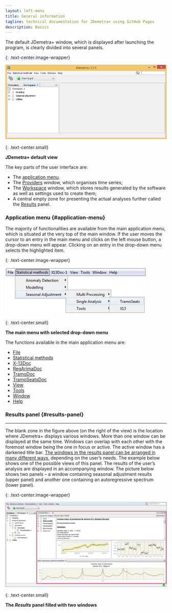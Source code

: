 ```yaml
---
layout: left-menu
title: General information
tagline: technical documentation for JDemetra+ using GitHub Pages
description: Basics
---
```

The default JDemetra+ window, which is displayed after launching the program, is clearly divided into several panels. 

{: .text-center.image-wrapper}

![Text](/assets/img/reference-manual/manual/A_Ref_d28.jpg)

{: .text-center.small}

**JDemetra+ default view**

The key parts of the user interface are: 
* The [application menu](#application-menu).
* The [Providers](data-providers.html) window, which organises time series; 
* The [Workspace](workspace.html) window, which stores results generated by the software as well as settings used to create them; 
* A central empty zone for presenting the actual analyses further called the [Results](#results-panel) panel.


### Application menu {#application-menu}

The majority of functionalities are available from the main application menu, which is situated at the very top of the main window. If
the user moves the cursor to an entry in the main menu and clicks on the
left mouse button, a drop-down menu will appear. Clicking on an entry in
the drop-down menu selects the highlighted item.

{: .text-center.image-wrapper}

![Text](/assets/img/reference-manual/manual/A_Ref10.jpg)

{: .text-center.small}
 
**The main menu with selected drop-down menu**

The functions available in the main application menu are:
* [File](file.html)
* [Statistical methods](statistical-methods.html)
* [X-13Doc](x-13doc.html)
* [RegArimaDoc](regarimadoc.html)
* [TramoDoc](tramodoc.html)
* [TramoSeatsDoc](tramoseatsdoc.html)
* [View](view.html)
* [Tools](tools.html)
* [Window](window.html)
* [Help](help.html)


 
### Results panel {#results-panel}
-------------

The blank zone in the figure above (on the right of the view) is the location where JDemetra+ displays various
windows. More than one window can be displayed at the same
time. Windows can overlap with each other with the foremost window being the one in
focus or active. The active window has a darkened title bar. [The windows
in the results panel can be arranged in many different ways](../reference-manual/window.html), depending
on the user’s needs. The example below shows one of the
possible views of this panel. The results of the user’s analysis are
displayed in an accompanying window. The picture below shows two panels
– a window containing seasonal adjustment results (upper panel) and
another one containing an autoregressive spectrum (lower panel).

{: .text-center.image-wrapper}

![Text](/assets/img/reference-manual/manual/A_Ref9.jpg)

{: .text-center.small}
 
**The *Results* panel filled with two windows**

